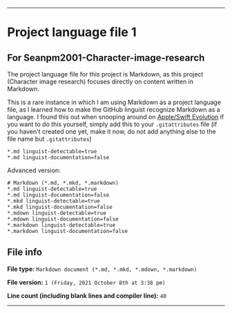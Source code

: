 
***

# Project language file 1

## For Seanpm2001-Character-image-research

The project language file for this project is Markdown, as this project (Character image research) focuses directly on content written in Markdown.

This is a rare instance in which I am using Markdown as a project language file, as I learned how to make the GitHub linguist recognize Markdown as a language. I found this out when snooping around on [Apple/Swift Evolution](https://github.com/apple/swift-evolution/blob/main/.gitattributes) if you want to do this yourself, simply add this to your `.gitattributes` file (if you haven't created one yet, make it now, do not add anything else to the file name but `.gitattributes`)

```gitattributes
*.md linguist-detectable=true
*.md linguist-documentation=false
```

Advanced version:

```gitattributes
# Markdown (*.md, *.mkd, *.markdown)
*.md linguist-detectable=true
*.md linguist-documentation=false
*.mkd linguist-detectable=true
*.mkd linguist-documentation=false
*.mdown linguist-detectable=true
*.mdown linguist-documentation=false
*.markdown linguist-detectable=true
*.markdown linguist-documentation=false
```

## File info

**File type:** `Markdown document (*.md, *.mkd, *.mdown, *.markdown)`

**File version:** `1 (Friday, 2021 October 8th at 3:38 pm)`

**Line count (including blank lines and compiler line):** `40`

***
